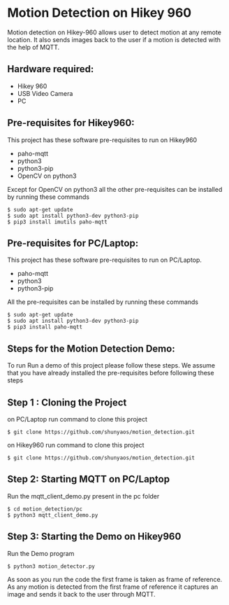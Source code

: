 Motion Detection on Hikey 960
=============================
Motion detection on Hikey-960 allows user to detect motion at any remote location. It also sends images back to the user if a motion is detected with the help of MQTT.

Hardware required:
------------------

  * Hikey 960
  * USB Video Camera
  * PC

Pre-requisites for Hikey960:
----------------------------
This project has these software pre-requisites to run on Hikey960

  * paho-mqtt
  * python3
  * python3-pip
  * OpenCV on python3
  
Except for OpenCV on python3 all the other pre-requisites can be installed by running these commands

```
$ sudo apt-get update
$ sudo apt install python3-dev python3-pip
$ pip3 install imutils paho-mqtt
```

Pre-requisites for PC/Laptop:
-----------------------------
This project has these software pre-requisites to run on PC/Laptop.

  * paho-mqtt
  * python3
  * python3-pip
  
All the pre-requisites can be installed by running these commands

```
$ sudo apt-get update
$ sudo apt install python3-dev python3-pip
$ pip3 install paho-mqtt
```

Steps for the Motion Detection Demo:
------------------------------------
To run Run a demo of this project please follow these steps.
We assume that you have already installed the pre-requisites before following these steps

Step 1 : Cloning the Project
----------------------------
on PC/Laptop run command to clone this project
```
$ git clone https://github.com/shunyaos/motion_detection.git
```
on Hikey960 run command to clone this project
```
$ git clone https://github.com/shunyaos/motion_detection.git
```
Step 2: Starting MQTT on PC/Laptop
----------------------------------
Run the mqtt_client_demo.py present in the pc folder
```
$ cd motion_detection/pc
$ python3 mqtt_client_demo.py
```
Step 3: Starting the Demo on Hikey960
-------------------------------------
Run the Demo program
```
$ python3 motion_detector.py
```
As soon as you run the code the first frame is taken as frame of reference. 
As any motion is detected from the first frame of reference it captures an image and sends it back to the user through MQTT.
